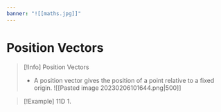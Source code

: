 ```yaml
---
banner: "![[maths.jpg]]"
---
```

# Position Vectors

> [!Info] Position Vectors 
> - A position vector gives the position of a point relative to a fixed origin.
> ![[Pasted image 20230206101644.png|500]]

> [!Example] 11D
> 1. 